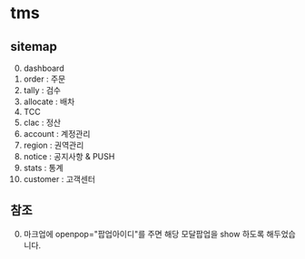 # tms
## sitemap
0. dashboard
1. order : 주문
2. tally : 검수
3. allocate : 배차
4. TCC
5. clac : 정산
6. account : 계정관리
7. region : 권역관리
8. notice : 공지사항 & PUSH
9. stats : 통계
10. customer : 고객센터

## 참조
0. 마크업에 openpop="팝업아이디"를 주면 해당 모달팝업을 show 하도록 해두었습니다.